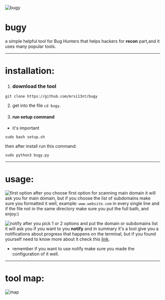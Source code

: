 ![bugy](https://github.com/Vairous7x/V7x-Tool/assets/62663100/a00f5361-344c-476d-9964-13092c1aa9db)

# bugy
a simple helpful tool for Bug Hunters that helps hackers for **recon** part,and it uses many popular tools.

___

# installation:
1. ### download the tool 
```
git clone https://github.com/mrsi13nt/bugy
```
2. get into the file `cd bugy`.

3. #### run setup command 
* it's important 
```shell
sudo bash setup.sh
```
then after install run this command: 
```shell
sudo python3 bugy.py
```
___
# usage:
![first option](https://github.com/Vairous7x/V7x-Tool/assets/62663100/ce065c6d-3744-4a76-bd13-37a5dec86a5c)
after you choose first option for scanning main domain it will ask you for main domain, but if you choose the list of subdomains make sure you formatted it well, example: `www.website.com` in every single line and if the file not in the same directory make sure you put the full bath, and enjoy:)

![notify]()
after you pick 1 or 2 options and put the domain or subdomains list it will ask you if you want to you **notify** and in summary it's a tool give you a notifications about progress that happens on the terminal, but if you found yourself need to know more about it check this [link](https://github.com/projectdiscovery/notify).

* remember if you want to use notify make sure you made the configuration of it well.

___

# tool map:
![map](https://github.com/Vairous7x/V7x-Tool/assets/62663100/7b19c5da-3cba-4693-9cb1-977d194dab27)